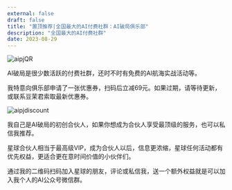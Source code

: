 ```yaml
---
external: false
draft: false
title: "置顶推荐|全国最大的AI付费社群：AI破局俱乐部"
description: "全国最大的AI付费社群"
date: 2023-08-29
---
```


![aipjQR](/images/aipj418.jpg)  

AI破局是很少数活跃的付费社群，还时不时有免费的AI航海实战活动等。

我特意向俱乐部申请了一张优惠券，扫码后立减69元。如果过期，请等待更新，或联系豆茉君索取最新优惠券。

![aipjdiscount](/images/aipj-69.jpg)  

我自己是AI破局的初创合伙人，如果你想成为合伙人享受最顶级的服务，也可以私信我推荐。  

星球合伙人相当于最高级VIP，成为合伙人以后，信息更浓缩，星球任何活动都有优先权益，更适合更在意时间价值的小伙伴们。


通过我的二维码扫码加入星球的朋友，评论或私信我，送一个额外权益就是可以加入我个人的AI公众号微信群。
